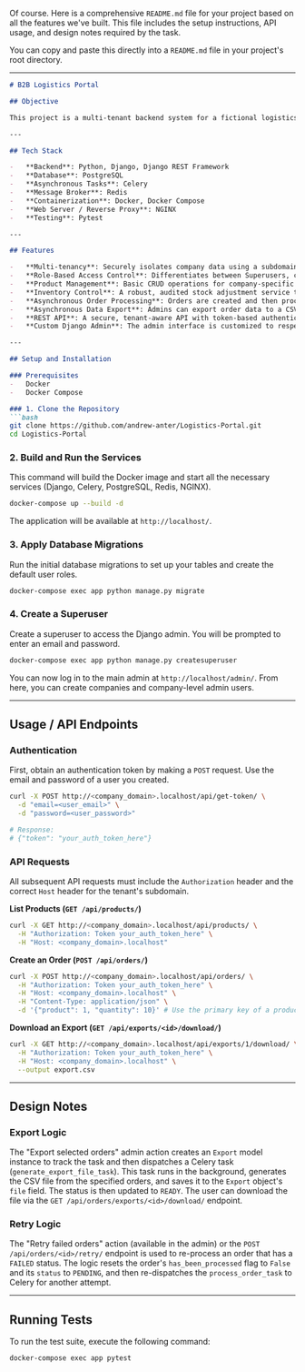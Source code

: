 Of course. Here is a comprehensive `README.md` file for your project based on all the features we've built. This file includes the setup instructions, API usage, and design notes required by the task.

You can copy and paste this directly into a `README.md` file in your project's root directory.

-----

````markdown
# B2B Logistics Portal

## Objective

This project is a multi-tenant backend system for a fictional logistics SaaS platform. It allows different companies to manage their products, process orders, and perform administrative actions in a secure, isolated environment. The system features asynchronous task processing with Celery and a complete REST API for integration.

---

## Tech Stack

-   **Backend**: Python, Django, Django REST Framework
-   **Database**: PostgreSQL
-   **Asynchronous Tasks**: Celery
-   **Message Broker**: Redis
-   **Containerization**: Docker, Docker Compose
-   **Web Server / Reverse Proxy**: NGINX
-   **Testing**: Pytest

---

## Features

-   **Multi-tenancy**: Securely isolates company data using a subdomain-based approach (e.g., `companya.localhost`).
-   **Role-Based Access Control**: Differentiates between Superusers, company Admins, and Operators.
-   **Product Management**: Basic CRUD operations for company-specific products.
-   **Inventory Control**: A robust, audited stock adjustment service to prevent race conditions and maintain an inventory log.
-   **Asynchronous Order Processing**: Orders are created and then processed in the background by Celery workers, which includes stock deduction.
-   **Asynchronous Data Export**: Admins can export order data to a CSV file, which is generated in the background.
-   **REST API**: A secure, tenant-aware API with token-based authentication.
-   **Custom Django Admin**: The admin interface is customized to respect multi-tenancy rules, with dynamic views and actions based on user permissions.

---

## Setup and Installation

### Prerequisites
-   Docker
-   Docker Compose

### 1. Clone the Repository
```bash
git clone https://github.com/andrew-anter/Logistics-Portal.git
cd Logistics-Portal
````

### 2\. Build and Run the Services

This command will build the Docker image and start all the necessary services (Django, Celery, PostgreSQL, Redis, NGINX).

```bash
docker-compose up --build -d
```

The application will be available at `http://localhost/`.

### 3\. Apply Database Migrations

Run the initial database migrations to set up your tables and create the default user roles.

```bash
docker-compose exec app python manage.py migrate
```

### 4\. Create a Superuser

Create a superuser to access the Django admin. You will be prompted to enter an email and password.

```bash
docker-compose exec app python manage.py createsuperuser
```

You can now log in to the main admin at `http://localhost/admin/`. From here, you can create companies and company-level admin users.

-----

## Usage / API Endpoints

### Authentication

First, obtain an authentication token by making a `POST` request. Use the email and password of a user you created.

```bash
curl -X POST http://<company_domain>.localhost/api/get-token/ \
  -d "email=<user_email>" \
  -d "password=<user_password>"

# Response:
# {"token": "your_auth_token_here"}
```

### API Requests

All subsequent API requests must include the `Authorization` header and the correct `Host` header for the tenant's subdomain.

**List Products (`GET /api/products/`)**

```bash
curl -X GET http://<company_domain>.localhost/api/products/ \
  -H "Authorization: Token your_auth_token_here" \
  -H "Host: <company_domain>.localhost"
```

**Create an Order (`POST /api/orders/`)**

```bash
curl -X POST http://<company_domain>.localhost/api/orders/ \
  -H "Authorization: Token your_auth_token_here" \
  -H "Host: <company_domain>.localhost" \
  -H "Content-Type: application/json" \
  -d '{"product": 1, "quantity": 10}' # Use the primary key of a product
```

**Download an Export (`GET /api/exports/<id>/download/`)**

```bash
curl -X GET http://<company_domain>.localhost/api/exports/1/download/ \
  -H "Authorization: Token your_auth_token_here" \
  -H "Host: <company_domain>.localhost" \
  --output export.csv
```

-----

## Design Notes

### Export Logic

The "Export selected orders" admin action creates an `Export` model instance to track the task and then dispatches a Celery task (`generate_export_file_task`). This task runs in the background, generates the CSV file from the specified orders, and saves it to the `Export` object's `file` field. The status is then updated to `READY`. The user can download the file via the `GET /api/orders/exports/<id>/download/` endpoint.

### Retry Logic

The "Retry failed orders" action (available in the admin) or the `POST /api/orders/<id>/retry/` endpoint is used to re-process an order that has a `FAILED` status. The logic resets the order's `has_been_processed` flag to `False` and its `status` to `PENDING`, and then re-dispatches the `process_order_task` to Celery for another attempt.

-----

## Running Tests

To run the test suite, execute the following command:

```bash
docker-compose exec app pytest
```

```
```
